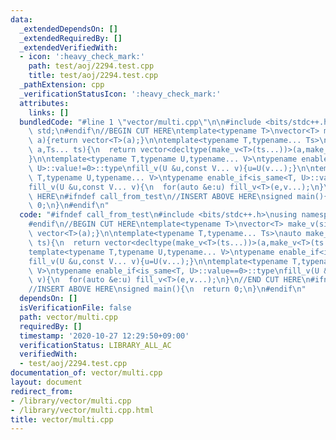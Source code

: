 ```yaml
---
data:
  _extendedDependsOn: []
  _extendedRequiredBy: []
  _extendedVerifiedWith:
  - icon: ':heavy_check_mark:'
    path: test/aoj/2294.test.cpp
    title: test/aoj/2294.test.cpp
  _pathExtension: cpp
  _verificationStatusIcon: ':heavy_check_mark:'
  attributes:
    links: []
  bundledCode: "#line 1 \"vector/multi.cpp\"\n\n#include <bits/stdc++.h>\nusing namespace\
    \ std;\n#endif\n//BEGIN CUT HERE\ntemplate<typename T>\nvector<T> make_v(size_t\
    \ a){return vector<T>(a);}\n\ntemplate<typename T,typename... Ts>\nauto make_v(size_t\
    \ a,Ts... ts){\n  return vector<decltype(make_v<T>(ts...))>(a,make_v<T>(ts...));\n\
    }\n\ntemplate<typename T,typename U,typename... V>\ntypename enable_if<is_same<T,\
    \ U>::value!=0>::type\nfill_v(U &u,const V... v){u=U(v...);}\n\ntemplate<typename\
    \ T,typename U,typename... V>\ntypename enable_if<is_same<T, U>::value==0>::type\n\
    fill_v(U &u,const V... v){\n  for(auto &e:u) fill_v<T>(e,v...);\n}\n//END CUT\
    \ HERE\n#ifndef call_from_test\n//INSERT ABOVE HERE\nsigned main(){\n  return\
    \ 0;\n}\n#endif\n"
  code: "#ifndef call_from_test\n#include <bits/stdc++.h>\nusing namespace std;\n\
    #endif\n//BEGIN CUT HERE\ntemplate<typename T>\nvector<T> make_v(size_t a){return\
    \ vector<T>(a);}\n\ntemplate<typename T,typename... Ts>\nauto make_v(size_t a,Ts...\
    \ ts){\n  return vector<decltype(make_v<T>(ts...))>(a,make_v<T>(ts...));\n}\n\n\
    template<typename T,typename U,typename... V>\ntypename enable_if<is_same<T, U>::value!=0>::type\n\
    fill_v(U &u,const V... v){u=U(v...);}\n\ntemplate<typename T,typename U,typename...\
    \ V>\ntypename enable_if<is_same<T, U>::value==0>::type\nfill_v(U &u,const V...\
    \ v){\n  for(auto &e:u) fill_v<T>(e,v...);\n}\n//END CUT HERE\n#ifndef call_from_test\n\
    //INSERT ABOVE HERE\nsigned main(){\n  return 0;\n}\n#endif\n"
  dependsOn: []
  isVerificationFile: false
  path: vector/multi.cpp
  requiredBy: []
  timestamp: '2020-10-27 12:29:50+09:00'
  verificationStatus: LIBRARY_ALL_AC
  verifiedWith:
  - test/aoj/2294.test.cpp
documentation_of: vector/multi.cpp
layout: document
redirect_from:
- /library/vector/multi.cpp
- /library/vector/multi.cpp.html
title: vector/multi.cpp
---
```

